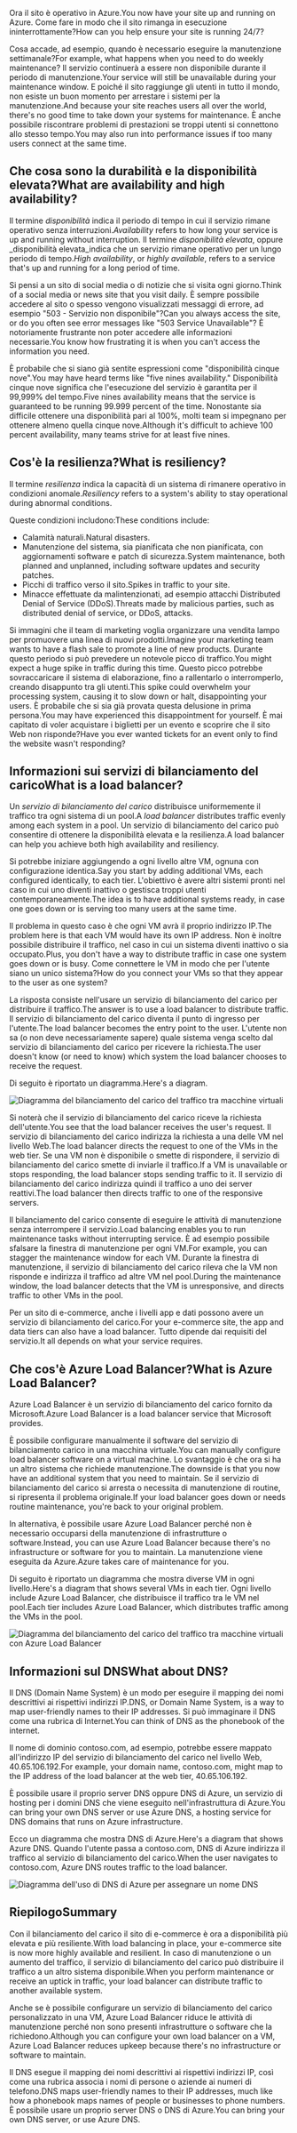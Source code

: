 <span data-ttu-id="869df-101">Ora il sito è operativo in Azure.</span><span class="sxs-lookup"><span data-stu-id="869df-101">You now have your site up and running on Azure.</span></span> <span data-ttu-id="869df-102">Come fare in modo che il sito rimanga in esecuzione ininterrottamente?</span><span class="sxs-lookup"><span data-stu-id="869df-102">How can you help ensure your site is running 24/7?</span></span>

<span data-ttu-id="869df-103">Cosa accade, ad esempio, quando è necessario eseguire la manutenzione settimanale?</span><span class="sxs-lookup"><span data-stu-id="869df-103">For example, what happens when you need to do weekly maintenance?</span></span> <span data-ttu-id="869df-104">Il servizio continuerà a essere non disponibile durante il periodo di manutenzione.</span><span class="sxs-lookup"><span data-stu-id="869df-104">Your service will still be unavailable during your maintenance window.</span></span> <span data-ttu-id="869df-105">E poiché il sito raggiunge gli utenti in tutto il mondo, non esiste un buon momento per arrestare i sistemi per la manutenzione.</span><span class="sxs-lookup"><span data-stu-id="869df-105">And because your site reaches users all over the world, there's no good time to take down your systems for maintenance.</span></span> <span data-ttu-id="869df-106">È anche possibile riscontrare problemi di prestazioni se troppi utenti si connettono allo stesso tempo.</span><span class="sxs-lookup"><span data-stu-id="869df-106">You may also run into performance issues if too many users connect at the same time.</span></span>

## <a name="what-are-availability-and-high-availability"></a><span data-ttu-id="869df-107">Che cosa sono la durabilità e la disponibilità elevata?</span><span class="sxs-lookup"><span data-stu-id="869df-107">What are availability and high availability?</span></span>

<span data-ttu-id="869df-108">Il termine _disponibilità_ indica il periodo di tempo in cui il servizio rimane operativo senza interruzioni.</span><span class="sxs-lookup"><span data-stu-id="869df-108">_Availability_ refers to how long your service is up and running without interruption.</span></span> <span data-ttu-id="869df-109">Il termine _disponibilità elevata_, oppure _disponibilità elevata_indica che un servizio rimane operativo per un lungo periodo di tempo.</span><span class="sxs-lookup"><span data-stu-id="869df-109">_High availability_, or _highly available_, refers to a service that's up and running for a long period of time.</span></span>

<span data-ttu-id="869df-110">Si pensi a un sito di social media o di notizie che si visita ogni giorno.</span><span class="sxs-lookup"><span data-stu-id="869df-110">Think of a social media or news site that you visit daily.</span></span> <span data-ttu-id="869df-111">È sempre possibile accedere al sito o spesso vengono visualizzati messaggi di errore, ad esempio "503 - Servizio non disponibile"?</span><span class="sxs-lookup"><span data-stu-id="869df-111">Can you always access the site, or do you often see error messages like "503 Service Unavailable"?</span></span> <span data-ttu-id="869df-112">È notoriamente frustrante non poter accedere alle informazioni necessarie.</span><span class="sxs-lookup"><span data-stu-id="869df-112">You know how frustrating it is when you can't access the information you need.</span></span>

<span data-ttu-id="869df-113">È probabile che si siano già sentite espressioni come "disponibilità cinque nove".</span><span class="sxs-lookup"><span data-stu-id="869df-113">You may have heard terms like "five nines availability."</span></span> <span data-ttu-id="869df-114">Disponibilità cinque nove significa che l'esecuzione del servizio è garantita per il 99,999% del tempo.</span><span class="sxs-lookup"><span data-stu-id="869df-114">Five nines availability means that the service is guaranteed to be running 99.999 percent of the time.</span></span> <span data-ttu-id="869df-115">Nonostante sia difficile ottenere una disponibilità pari al 100%, molti team si impegnano per ottenere almeno quella cinque nove.</span><span class="sxs-lookup"><span data-stu-id="869df-115">Although it's difficult to achieve 100 percent availability, many teams strive for at least five nines.</span></span>

## <a name="what-is-resiliency"></a><span data-ttu-id="869df-116">Cos'è la resilienza?</span><span class="sxs-lookup"><span data-stu-id="869df-116">What is resiliency?</span></span>

<span data-ttu-id="869df-117">Il termine _resilienza_ indica la capacità di un sistema di rimanere operativo in condizioni anomale.</span><span class="sxs-lookup"><span data-stu-id="869df-117">_Resiliency_ refers to a system's ability to stay operational during abnormal conditions.</span></span>

<span data-ttu-id="869df-118">Queste condizioni includono:</span><span class="sxs-lookup"><span data-stu-id="869df-118">These conditions include:</span></span>

- <span data-ttu-id="869df-119">Calamità naturali.</span><span class="sxs-lookup"><span data-stu-id="869df-119">Natural disasters.</span></span>
- <span data-ttu-id="869df-120">Manutenzione del sistema, sia pianificata che non pianificata, con aggiornamenti software e patch di sicurezza.</span><span class="sxs-lookup"><span data-stu-id="869df-120">System maintenance, both planned and unplanned, including software updates and security patches.</span></span>
- <span data-ttu-id="869df-121">Picchi di traffico verso il sito.</span><span class="sxs-lookup"><span data-stu-id="869df-121">Spikes in traffic to your site.</span></span>
- <span data-ttu-id="869df-122">Minacce effettuate da malintenzionati, ad esempio attacchi Distributed Denial of Service (DDoS).</span><span class="sxs-lookup"><span data-stu-id="869df-122">Threats made by malicious parties, such as distributed denial of service, or DDoS, attacks.</span></span>

<span data-ttu-id="869df-123">Si immagini che il team di marketing voglia organizzare una vendita lampo per promuovere una linea di nuovi prodotti.</span><span class="sxs-lookup"><span data-stu-id="869df-123">Imagine your marketing team wants to have a flash sale to promote a line of new products.</span></span> <span data-ttu-id="869df-124">Durante questo periodo si può prevedere un notevole picco di traffico.</span><span class="sxs-lookup"><span data-stu-id="869df-124">You might expect a huge spike in traffic during this time.</span></span> <span data-ttu-id="869df-125">Questo picco potrebbe sovraccaricare il sistema di elaborazione, fino a rallentarlo o interromperlo, creando disappunto tra gli utenti.</span><span class="sxs-lookup"><span data-stu-id="869df-125">This spike could overwhelm your processing system, causing it to slow down or halt, disappointing your users.</span></span> <span data-ttu-id="869df-126">È probabile che si sia già provata questa delusione in prima persona.</span><span class="sxs-lookup"><span data-stu-id="869df-126">You may have experienced this disappointment for yourself.</span></span> <span data-ttu-id="869df-127">È mai capitato di voler acquistare i biglietti per un evento e scoprire che il sito Web non risponde?</span><span class="sxs-lookup"><span data-stu-id="869df-127">Have you ever wanted tickets for an event only to find the website wasn't responding?</span></span>

## <a name="what-is-a-load-balancer"></a><span data-ttu-id="869df-128">Informazioni sui servizi di bilanciamento del carico</span><span class="sxs-lookup"><span data-stu-id="869df-128">What is a load balancer?</span></span>

<span data-ttu-id="869df-129">Un _servizio di bilanciamento del carico_ distribuisce uniformemente il traffico tra ogni sistema di un pool.</span><span class="sxs-lookup"><span data-stu-id="869df-129">A _load balancer_ distributes traffic evenly among each system in a pool.</span></span> <span data-ttu-id="869df-130">Un servizio di bilanciamento del carico può consentire di ottenere la disponibilità elevata e la resilienza.</span><span class="sxs-lookup"><span data-stu-id="869df-130">A load balancer can help you achieve both high availability and resiliency.</span></span>

<span data-ttu-id="869df-131">Si potrebbe iniziare aggiungendo a ogni livello altre VM, ognuna con configurazione identica.</span><span class="sxs-lookup"><span data-stu-id="869df-131">Say you start by adding additional VMs, each configured identically, to each tier.</span></span> <span data-ttu-id="869df-132">L'obiettivo è avere altri sistemi pronti nel caso in cui uno diventi inattivo o gestisca troppi utenti contemporaneamente.</span><span class="sxs-lookup"><span data-stu-id="869df-132">The idea is to have additional systems ready, in case one goes down or is serving too many users at the same time.</span></span>

<span data-ttu-id="869df-133">Il problema in questo caso è che ogni VM avrà il proprio indirizzo IP.</span><span class="sxs-lookup"><span data-stu-id="869df-133">The problem here is that each VM would have its own IP address.</span></span> <span data-ttu-id="869df-134">Non è inoltre possibile distribuire il traffico, nel caso in cui un sistema diventi inattivo o sia occupato.</span><span class="sxs-lookup"><span data-stu-id="869df-134">Plus, you don't have a way to distribute traffic in case one system goes down or is busy.</span></span> <span data-ttu-id="869df-135">Come connettere le VM in modo che per l'utente siano un unico sistema?</span><span class="sxs-lookup"><span data-stu-id="869df-135">How do you connect your VMs so that they appear to the user as one system?</span></span>

<span data-ttu-id="869df-136">La risposta consiste nell'usare un servizio di bilanciamento del carico per distribuire il traffico.</span><span class="sxs-lookup"><span data-stu-id="869df-136">The answer is to use a load balancer to distribute traffic.</span></span> <span data-ttu-id="869df-137">Il servizio di bilanciamento del carico diventa il punto di ingresso per l'utente.</span><span class="sxs-lookup"><span data-stu-id="869df-137">The load balancer becomes the entry point to the user.</span></span> <span data-ttu-id="869df-138">L'utente non sa (o non deve necessariamente sapere) quale sistema venga scelto dal servizio di bilanciamento del carico per ricevere la richiesta.</span><span class="sxs-lookup"><span data-stu-id="869df-138">The user doesn't know (or need to know) which system the load balancer chooses to receive the request.</span></span>

<span data-ttu-id="869df-139">Di seguito è riportato un diagramma.</span><span class="sxs-lookup"><span data-stu-id="869df-139">Here's a diagram.</span></span>

![Diagramma del bilanciamento del carico del traffico tra macchine virtuali](../media-draft/load-balancer.png)

<span data-ttu-id="869df-141">Si noterà che il servizio di bilanciamento del carico riceve la richiesta dell'utente.</span><span class="sxs-lookup"><span data-stu-id="869df-141">You see that the load balancer receives the user's request.</span></span> <span data-ttu-id="869df-142">Il servizio di bilanciamento del carico indirizza la richiesta a una delle VM nel livello Web.</span><span class="sxs-lookup"><span data-stu-id="869df-142">The load balancer directs the request to one of the VMs in the web tier.</span></span> <span data-ttu-id="869df-143">Se una VM non è disponibile o smette di rispondere, il servizio di bilanciamento del carico smette di inviarle il traffico.</span><span class="sxs-lookup"><span data-stu-id="869df-143">If a VM is unavailable or stops responding, the load balancer stops sending traffic to it.</span></span> <span data-ttu-id="869df-144">Il servizio di bilanciamento del carico indirizza quindi il traffico a uno dei server reattivi.</span><span class="sxs-lookup"><span data-stu-id="869df-144">The load balancer then directs traffic to one of the responsive servers.</span></span>

<span data-ttu-id="869df-145">Il bilanciamento del carico consente di eseguire le attività di manutenzione senza interrompere il servizio.</span><span class="sxs-lookup"><span data-stu-id="869df-145">Load balancing enables you to run maintenance tasks without interrupting service.</span></span> <span data-ttu-id="869df-146">È ad esempio possibile sfalsare la finestra di manutenzione per ogni VM.</span><span class="sxs-lookup"><span data-stu-id="869df-146">For example, you can stagger the maintenance window for each VM.</span></span> <span data-ttu-id="869df-147">Durante la finestra di manutenzione, il servizio di bilanciamento del carico rileva che la VM non risponde e indirizza il traffico ad altre VM nel pool.</span><span class="sxs-lookup"><span data-stu-id="869df-147">During the maintenance window, the load balancer detects that the VM is unresponsive, and directs traffic to other VMs in the pool.</span></span>

<span data-ttu-id="869df-148">Per un sito di e-commerce, anche i livelli app e dati possono avere un servizio di bilanciamento del carico.</span><span class="sxs-lookup"><span data-stu-id="869df-148">For your e-commerce site, the app and data tiers can also have a load balancer.</span></span> <span data-ttu-id="869df-149">Tutto dipende dai requisiti del servizio.</span><span class="sxs-lookup"><span data-stu-id="869df-149">It all depends on what your service requires.</span></span>

## <a name="what-is-azure-load-balancer"></a><span data-ttu-id="869df-150">Che cos'è Azure Load Balancer?</span><span class="sxs-lookup"><span data-stu-id="869df-150">What is Azure Load Balancer?</span></span>

<span data-ttu-id="869df-151">Azure Load Balancer è un servizio di bilanciamento del carico fornito da Microsoft.</span><span class="sxs-lookup"><span data-stu-id="869df-151">Azure Load Balancer is a load balancer service that Microsoft provides.</span></span>

<span data-ttu-id="869df-152">È possibile configurare manualmente il software del servizio di bilanciamento carico in una macchina virtuale.</span><span class="sxs-lookup"><span data-stu-id="869df-152">You can manually configure load balancer software on a virtual machine.</span></span> <span data-ttu-id="869df-153">Lo svantaggio è che ora si ha un altro sistema che richiede manutenzione.</span><span class="sxs-lookup"><span data-stu-id="869df-153">The downside is that you now have an additional system that you need to maintain.</span></span> <span data-ttu-id="869df-154">Se il servizio di bilanciamento del carico si arresta o necessita di manutenzione di routine, si ripresenta il problema originale.</span><span class="sxs-lookup"><span data-stu-id="869df-154">If your load balancer goes down or needs routine maintenance, you're back to your original problem.</span></span>

<span data-ttu-id="869df-155">In alternativa, è possibile usare Azure Load Balancer perché non è necessario occuparsi della manutenzione di infrastrutture o software.</span><span class="sxs-lookup"><span data-stu-id="869df-155">Instead, you can use Azure Load Balancer because there's no infrastructure or software for you to maintain.</span></span> <span data-ttu-id="869df-156">La manutenzione viene eseguita da Azure.</span><span class="sxs-lookup"><span data-stu-id="869df-156">Azure takes care of maintenance for you.</span></span>

<span data-ttu-id="869df-157">Di seguito è riportato un diagramma che mostra diverse VM in ogni livello.</span><span class="sxs-lookup"><span data-stu-id="869df-157">Here's a diagram that shows several VMs in each tier.</span></span> <span data-ttu-id="869df-158">Ogni livello include Azure Load Balancer, che distribuisce il traffico tra le VM nel pool.</span><span class="sxs-lookup"><span data-stu-id="869df-158">Each tier includes  Azure Load Balancer, which distributes traffic among the VMs in the pool.</span></span>

![Diagramma del bilanciamento del carico del traffico tra macchine virtuali con Azure Load Balancer](../media-draft/azure-load-balancer.png)

## <a name="what-about-dns"></a><span data-ttu-id="869df-160">Informazioni sul DNS</span><span class="sxs-lookup"><span data-stu-id="869df-160">What about DNS?</span></span>

<span data-ttu-id="869df-161">Il DNS (Domain Name System) è un modo per eseguire il mapping dei nomi descrittivi ai rispettivi indirizzi IP.</span><span class="sxs-lookup"><span data-stu-id="869df-161">DNS, or Domain Name System, is a way to map user-friendly names to their IP addresses.</span></span> <span data-ttu-id="869df-162">Si può immaginare il DNS come una rubrica di Internet.</span><span class="sxs-lookup"><span data-stu-id="869df-162">You can think of DNS as the phonebook of the internet.</span></span>

<span data-ttu-id="869df-163">Il nome di dominio contoso.com, ad esempio, potrebbe essere mappato all'indirizzo IP del servizio di bilanciamento del carico nel livello Web, 40.65.106.192.</span><span class="sxs-lookup"><span data-stu-id="869df-163">For example, your domain name, contoso.com, might map to the IP address of the load balancer at the web tier, 40.65.106.192.</span></span>

<span data-ttu-id="869df-164">È possibile usare il proprio server DNS oppure DNS di Azure, un servizio di hosting per i domini DNS che viene eseguito nell'infrastruttura di Azure.</span><span class="sxs-lookup"><span data-stu-id="869df-164">You can bring your own DNS server or use Azure DNS, a hosting service for DNS domains that runs on Azure infrastructure.</span></span>

<span data-ttu-id="869df-165">Ecco un diagramma che mostra DNS di Azure.</span><span class="sxs-lookup"><span data-stu-id="869df-165">Here's a diagram that shows Azure DNS.</span></span> <span data-ttu-id="869df-166">Quando l'utente passa a contoso.com, DNS di Azure indirizza il traffico al servizio di bilanciamento del carico.</span><span class="sxs-lookup"><span data-stu-id="869df-166">When the user navigates to contoso.com, Azure DNS routes traffic to the load balancer.</span></span>

![Diagramma dell'uso di DNS di Azure per assegnare un nome DNS](../media-draft/dns.png)

## <a name="summary"></a><span data-ttu-id="869df-168">Riepilogo</span><span class="sxs-lookup"><span data-stu-id="869df-168">Summary</span></span>

<span data-ttu-id="869df-169">Con il bilanciamento del carico il sito di e-commerce è ora a disponibilità più elevata e più resiliente.</span><span class="sxs-lookup"><span data-stu-id="869df-169">With load balancing in place, your e-commerce site is now more highly available and resilient.</span></span> <span data-ttu-id="869df-170">In caso di manutenzione o un aumento del traffico, il servizio di bilanciamento del carico può distribuire il traffico a un altro sistema disponibile.</span><span class="sxs-lookup"><span data-stu-id="869df-170">When you perform maintenance or receive an uptick in traffic, your load balancer can distribute traffic to another available system.</span></span>

<span data-ttu-id="869df-171">Anche se è possibile configurare un servizio di bilanciamento del carico personalizzato in una VM, Azure Load Balancer riduce le attività di manutenzione perché non sono presenti infrastrutture o software che la richiedono.</span><span class="sxs-lookup"><span data-stu-id="869df-171">Although you can configure your own load balancer on a VM, Azure Load Balancer reduces upkeep because there's no infrastructure or software to maintain.</span></span>

<span data-ttu-id="869df-172">Il DNS esegue il mapping dei nomi descrittivi ai rispettivi indirizzi IP, così come una rubrica associa i nomi di persone o aziende ai numeri di telefono.</span><span class="sxs-lookup"><span data-stu-id="869df-172">DNS maps user-friendly names to their IP addresses, much like how a phonebook maps names of people or businesses to phone numbers.</span></span> <span data-ttu-id="869df-173">È possibile usare un proprio server DNS o DNS di Azure.</span><span class="sxs-lookup"><span data-stu-id="869df-173">You can bring your own DNS server, or use Azure DNS.</span></span>
